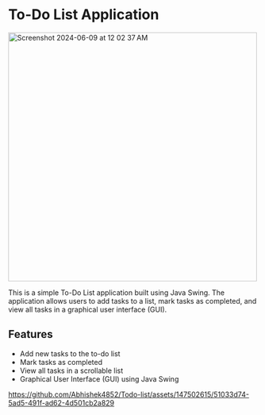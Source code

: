 # To-Do List Application


<img width="501" alt="Screenshot 2024-06-09 at 12 02 37 AM" src="https://github.com/Abhishek4852/Todo-list/assets/147502615/2a0d4e35-017e-459e-979e-302a9a594e61">



This is a simple To-Do List application built using Java Swing. The application allows users to add tasks to a list, mark tasks as completed, and view all tasks in a graphical user interface (GUI).

## Features

- Add new tasks to the to-do list
- Mark tasks as completed
- View all tasks in a scrollable list
- Graphical User Interface (GUI) using Java Swing

https://github.com/Abhishek4852/Todo-list/assets/147502615/51033d74-5ad5-491f-ad62-4d501cb2a829

